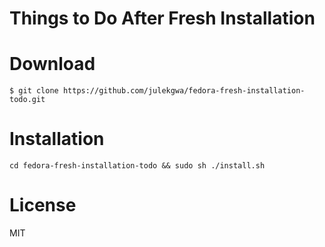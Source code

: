 # Things to Do After Fresh Installation

# Download
```
$ git clone https://github.com/julekgwa/fedora-fresh-installation-todo.git
```

# Installation
```
cd fedora-fresh-installation-todo && sudo sh ./install.sh
```

# License
MIT
